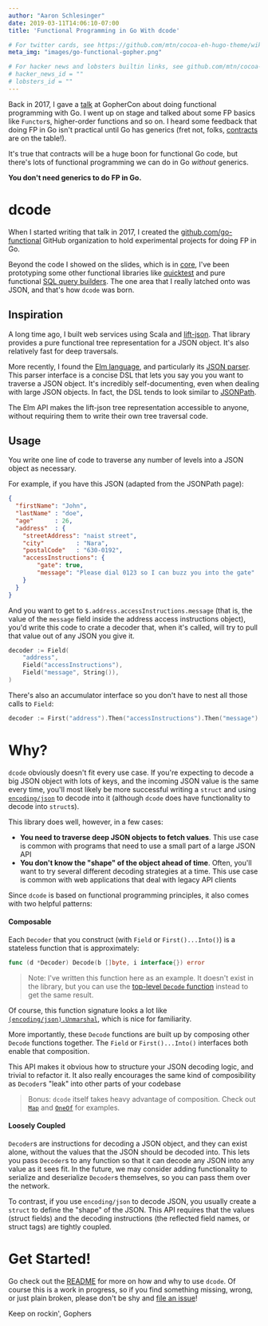 ```yaml
---
author: "Aaron Schlesinger"
date: 2019-03-11T14:06:10-07:00
title: 'Functional Programming in Go With dcode'

# For twitter cards, see https://github.com/mtn/cocoa-eh-hugo-theme/wiki/Twitter-cards
meta_img: "images/go-functional-gopher.png"

# For hacker news and lobsters builtin links, see github.com/mtn/cocoa-eh-hugo-theme/wiki/Social-Links
# hacker_news_id = ""
# lobsters_id = ""
---
```


Back in 2017, I gave a [talk](https://www.youtube.com/watch?v=c8Fwb4KbVJM) at GopherCon about doing functional programming with Go. I went up on stage and talked about some FP basics like `Functor`s, higher-order functions and so on. I heard some feedback that doing FP in Go isn't practical until Go has generics (fret not, folks, [contracts](https://go.googlesource.com/proposal/+/master/design/go2draft-contracts.md) are on the table!).

It's true that contracts will be a huge boon for functional Go code, but there's lots of functional programming we can do in Go _without_ generics.

**You don't need generics to do FP in Go.**

# dcode

When I started writing that talk in 2017, I created the [github.com/go-functional](https://github.com/go-functional) GitHub organization to hold experimental projects for doing FP in Go.

Beyond the code I showed on the slides, which is in [core](https://github.com/go-functional/core), I've been prototyping some other functional libraries like [quicktest](https://github.com/go-functional/quicktest) and pure functional [SQL query builders](https://github.com/go-functional/query). The one area that I really latched onto was JSON, and that's how `dcode` was born.

## Inspiration

A long time ago, I built web services using Scala and [lift-json](https://github.com/lift/lift/tree/master/framework/lift-base/lift-json/). That library provides a pure functional tree representation for a JSON object. It's also relatively fast for deep traversals.

More recently, I found the [Elm language](https://elm-lang.org/), and particularly its [JSON parser](https://guide.elm-lang.org/effects/json.html). This parser interface is a concise DSL that lets you say you you want to traverse a JSON object. It's incredibly self-documenting, even when dealing with large JSON objects. In fact, the DSL tends to look similar to [JSONPath](http://jsonpath.com/).

The Elm API makes the lift-json tree representation accessible to anyone, without requiring them to write their own tree traversal code.

## Usage

You write one line of code to traverse any number of levels into a JSON object  as necessary.

For example, if you have this JSON (adapted from the JSONPath page):

```json
{
  "firstName": "John",
  "lastName" : "doe",
  "age"      : 26,
  "address"  : {
    "streetAddress": "naist street",
    "city"         : "Nara",
    "postalCode"   : "630-0192",
    "accessInstructions": {
        "gate": true,
        "message": "Please dial 0123 so I can buzz you into the gate"
    }
  }
}
```

And you want to get to `$.address.accessInstructions.message` (that is, the value of the `message` field inside the address access instructions object), you'd write this code to crate a decoder that, when it's called, will try to pull that value out of any JSON you give it.

```go
decoder := Field(
    "address",
    Field("accessInstructions"),
    Field("message", String()),
)
```

There's also an accumulator interface so you don't have to nest all those calls to `Field`:

```go
decoder := First("address").Then("accessInstructions").Then("message").Into(String())
```

# Why?

`dcode` obviously doesn't fit every use case. If you're expecting to decode a big JSON object with lots of keys, and the incoming JSON value is the same every time, you'll most likely be more successful writing a `struct` and using [`encoding/json`](https://godoc.org/encoding/json) to decode into it (although `dcode` does have functionality to decode into `struct`s).

This library does well, however, in a few cases:

- **You need to traverse deep JSON objects to fetch values**. This use case is common with programs that need to use a small part of a large JSON API
- **You don't know the "shape" of the object ahead of time**. Often, you'll want to try several different decoding strategies at a time. This use case is common with web applications that deal with legacy API clients

Since `dcode` is based on functional programming principles, it also comes with two helpful patterns:

#### Composable

Each `Decoder` that you construct (with `Field` or `First()...Into()`) is a stateless function that is approximately:

```go
func (d *Decoder) Decode(b []byte, i interface{}) error
```

>Note: I've written this function here as an example. It doesn't exist in the library, but you can use the [top-level `Decode` function](https://godoc.org/github.com/go-functional/dcode#Decode) instead to get the same result.

Of course, this function signature looks a lot like [`(encoding/json).Unmarshal`](https://godoc.org/encoding/json#Unmarshal), which is nice for familiarity.

More importantly, these `Decode` functions are built up by composing other `Decode` functions together. The `Field` or `First()...Into()` interfaces both enable that composition.

This API makes it obvious how to structure your JSON decoding logic, and trivial to refactor it. It also really encourages the same kind of composibility as `Decoder`s "leak" into other parts of your codebase

>Bonus: `dcode` itself takes heavy advantage of composition. Check out [`Map`](https://godoc.org/github.com/go-functional/dcode#Map) and [`OneOf`](https://godoc.org/github.com/go-functional/dcode#OneOf) for examples.

#### Loosely Coupled

`Decoder`s are instructions for decoding a JSON object, and they can exist alone, without the values that the JSON should be decoded into. This lets you pass `Decoder`s to any function so that it can decode any JSON into any value as it sees fit. In the future, we may consider adding functionality to serialize and deserialize `Decoder`s themselves, so you can pass them over the network.

To contrast, if you use `encoding/json` to decode JSON, you usually create a `struct` to define the "shape" of the JSON. This API requires that the values (struct fields) and the decoding instructions (the reflected field names, or struct tags) are tightly coupled.

# Get Started!

Go check out the [README](https://github.com/go-functional/dcode/blob/master/README.md) for more on how and why to use `dcode`. Of course this is a work in progress, so if you find something missing, wrong, or just plain broken, please don't be shy and [file an issue](https://github.com/go-functional/dcode/issues/new)!

Keep on rockin', Gophers
